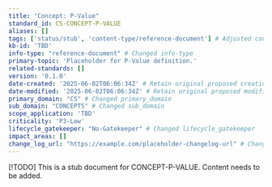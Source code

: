 ```yaml
---
title: "Concept: P-Value"
standard_id: CS-CONCEPT-P-VALUE
aliases: []
tags: ['status/stub', 'content-type/reference-document'] # Adjusted content-type tag
kb-id: 'TBD'
info-type: "reference-document" # Changed info-type
primary-topic: 'Placeholder for P-Value definition.'
related-standards: []
version: '0.1.0'
date-created: '2025-06-02T06:06:34Z' # Retain original proposed creation date
date-modified: '2025-06-02T06:06:34Z' # Retain original proposed modification date, Will be updated by CI
primary_domain: "CS" # Changed primary_domain
sub_domain: "CONCEPTS" # Changed sub_domain
scope_application: 'TBD'
criticality: 'P3-Low'
lifecycle_gatekeeper: "No-Gatekeeper" # Changed lifecycle_gatekeeper
impact_areas: []
change_log_url: "https://example.com/placeholder-changelog-url" # Changed change_log_url
---
```

[!TODO] This is a stub document for CONCEPT-P-VALUE. Content needs to be added.

